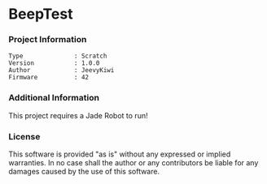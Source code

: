 BeepTest
================



### Project Information
```
Type              : Scratch
Version           : 1.0.0
Author            : JeevyKiwi
Firmware          : 42
```

### Additional Information
This project requires a Jade Robot to run!

### License
This software is provided "as is" without any expressed or implied warranties.  In no case shall the author or any contributors be liable for any damages caused by the use of this software.

